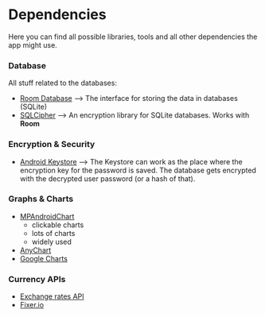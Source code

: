 # Dependencies
Here you can find all possible libraries, tools and all other dependencies the app might use.

### Database
All stuff related to the databases:
- [Room Database](https://developer.android.com/training/data-storage/room) --> The interface for storing the data in databases (SQLite)
- [SQLCipher](https://github.com/sqlcipher/android-database-sqlcipher) --> An encryption library for SQLite databases. Works with **Room**

### Encryption & Security
- [Android Keystore](https://developer.android.com/training/articles/keystore) --> The Keystore can work as the place where the encryption key for the password is saved. The database gets encrypted with the decrypted user password (or a hash of that).


### Graphs &  Charts
- [MPAndroidChart](https://github.com/PhilJay/MPAndroidChart)
	- clickable charts
	- lots of charts
	- widely used 
- [AnyChart](https://github.com/AnyChart/AnyChart-Android)
- [Google Charts](https://developers.google.com/chart)

### Currency APIs
- [Exchange rates API](https://exchangeratesapi.io/) 
- [Fixer.io](https://fixer.io/) 